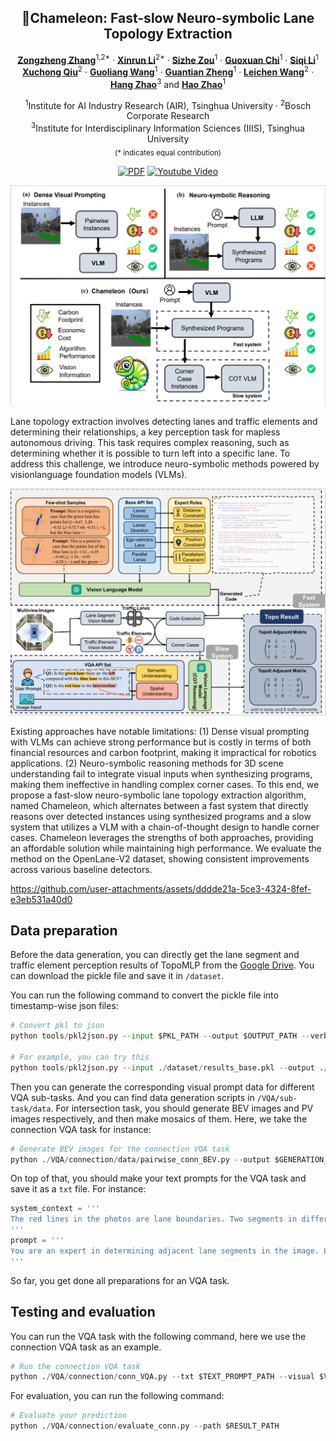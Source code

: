 <div align="center">
<h2>🦎Chameleon: Fast-slow Neuro-symbolic Lane Topology Extraction</h2>

[**Zongzheng Zhang**](https://vveicao.github.io/)<sup>1,2*</sup> · [**Xinrun Li**](https://github.com/netbeifeng)<sup>2*</sup> · [**Sizhe Zou**](https://1zb.github.io/)<sup>1</sup> · [**Guoxuan Chi**](https://1zb.github.io/)<sup>1</sup> · [**Siqi Li**](https://1zb.github.io/)<sup>1</sup> <br>
[**Xuchong Qiu**](https://niessnerlab.org/members/matthias_niessner/profile.html)<sup>2</sup> · [**Guoliang Wang**](https://tangjiapeng.github.io/)<sup>1</sup> · [**Guantian Zheng**](https://1zb.github.io/)<sup>1</sup> · [**Leichen Wang**](https://1zb.github.io/)<sup>2</sup> · [**Hang Zhao**](https://1zb.github.io/)<sup>3</sup> and [**Hao Zhao**](https://1zb.github.io/)<sup>1</sup>

<sup>1</sup>Institute for AI Industry Research (AIR), Tsinghua University · <sup>2</sup>Bosch Corporate Research <br>
<sup>3</sup>Institute for Interdisciplinary Information Sciences (IIIS), Tsinghua University <br>
<sub>(* indicates equal contribution)</sub>

<!-- > **ICRA 2025** -->

<!-- >
<a href="https://arxiv.org/abs/2401.06614"><img src='https://img.shields.io/badge/arXiv-M2V-firebrick?logo=arxiv' alt='Arxiv'></a>
-->
<a href="https://arxiv.org/pdf/2401.06614.pdf"><img src='https://img.shields.io/badge/PDF-M2V-orange?logo=googledocs&logoColor=white' alt='PDF'></a>
<a href='https://github.com/user-attachments/assets/dddde21a-5ce3-4324-8fef-e3eb531a40d0'><img src='https://img.shields.io/badge/Video-M2V-red?logo=youtube' alt='Youtube Video'></a>
<!-- >
<a href='https://vveicao.github.io/projects/Motion2VecSets/'><img src='https://img.shields.io/badge/Project_Page-M2V-green?logo=googlechrome&logoColor=white' alt='Project Page'></a>
-->

</div>

<!-- >
[\[Arxiv\]](https://arxiv.org/abs/2401.06614) [\[Paper\]](https://arxiv.org/pdf/2401.06614.pdf) [\[Project Page\]](https://vveicao.github.io/projects/Motion2VecSets/) [\[Video\]](https://www.youtube.com/watch?v=VXI3y2o0SqY&ab_channel=MatthiasNiessner)
-->

![teaser](./assets/teaser.png)

<p>
    Lane topology extraction involves detecting lanes and traffic elements and determining their relationships, a key perception task for mapless autonomous driving. This task requires complex reasoning, such as determining whether it is possible to turn left into a specific lane. To address this challenge, we introduce neuro-symbolic methods powered by visionlanguage foundation models (VLMs).
</p>

![mainimage](./assets/main_pic.png)

<p>
 Existing approaches have notable limitations: (1) Dense visual prompting with VLMs can achieve strong performance but is costly in terms of both financial resources and carbon footprint, making it impractical for robotics applications. (2) Neuro-symbolic reasoning methods for 3D scene understanding fail to integrate visual inputs when synthesizing programs, making them ineffective in handling complex corner cases. To this end, we propose a fast-slow neuro-symbolic lane topology extraction algorithm, named Chameleon, which alternates between a fast system that directly reasons over detected instances using synthesized programs and a slow system that utilizes a VLM with a chain-of-thought design to handle corner cases. Chameleon leverages the strengths of both approaches, providing an affordable solution while maintaining high performance. We evaluate the method on the OpenLane-V2 dataset, showing consistent improvements across various baseline detectors.
</p>

<!-- > https://github.com/OpenDriveLab/DriveLM/assets/103363891/67495435-4a32-4614-8d83-71b5c8b66443 -->

<!-- > above is old demo video. demo scene token: cc8c0bf57f984915a77078b10eb33198 -->

https://github.com/user-attachments/assets/dddde21a-5ce3-4324-8fef-e3eb531a40d0

<!-- > above is new demo video. demo scene token: cc8c0bf57f984915a77078b10eb33198 -->


## Data preparation

Before the data generation, you can directly get the lane segment and traffic element perception results of TopoMLP from the [Google Drive](https://drive.google.com/file/d/10FUIrxqSPai6eQlqlgIkmBjvtBAyCmJT/view?usp=drive_link). You can download the pickle file and save it in `/dataset`.

You can run the following command to convert the pickle file into timestamp-wise json files:

```python
# Convert pkl to json
python tools/pkl2json.py --input $PKL_PATH --output $OUTPUT_PATH --verbose

# For example, you can try this
python tools/pkl2json.py --input ./dataset/results_base.pkl --output ./dataset/output_json --verbose
```

Then you can generate the corresponding visual prompt data for different VQA sub-tasks. And you can find data generation scripts in `/VQA/sub-task/data`. For intersection task, you should generate BEV images and PV images respectively, and then make mosaics of them. Here, we take the connection VQA task for instance:

```python
# Generate BEV images for the connection VQA task
python ./VQA/connection/data/pairwise_conn_BEV.py --output $GENERATION_PATH --verbose
```

On top of that, you should make your text prompts for the VQA task and save it as a `txt` file. For instance:

```python
system_context = '''
The red lines in the photos are lane boundaries. Two segments in different lanes don't have any connection relationship. Only two segments in the same lane end to end adjacent are considered as directly connected.
'''
prompt = '''
You are an expert in determining adjacent lane segments in the image. Let's determine if the the green segment is directly connected with the blue segmemt. Please reply in a brief sentence starting with "Yes" or "No".
'''
```

So far, you get done all preparations for an VQA task.

## Testing and evaluation

You can run the VQA task with the following command, here we use the connection VQA task as an example. 

```python
# Run the connection VQA task
python ./VQA/connection/conn_VQA.py --txt $TEXT_PROMPT_PATH --visual $VISUAL_PROMPT_PATH --output $OUTPUT_RESULT_PATH --key $OPENAI_API_KEY --verbose
```

For evaluation, you can run the following command:
```python
# Evaluate your prediction
python ./VQA/connection/evaluate_conn.py --path $RESULT_PATH
```